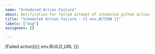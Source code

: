 ```yaml
---
name: "Scheduled Action Failure"
about: Notification For failed attempt of scheduled github action
title: "Scheduled Action Failure - {{ env.ACTION }}"
labels: ["bug"]
assignees: []

---
```

[Failed action]({{ env.BUILD_URL }})
